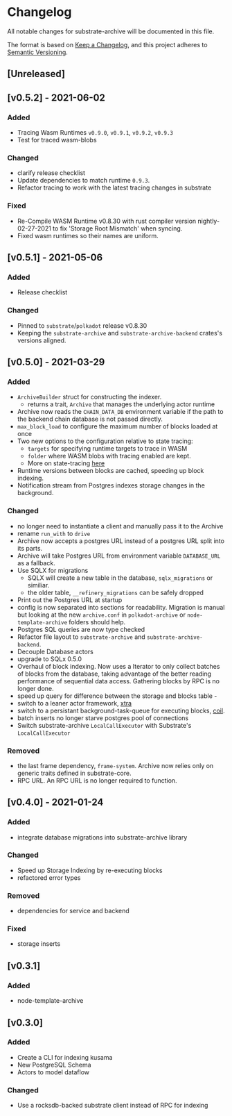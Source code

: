 # Changelog

All notable changes for substrate-archive will be documented in this file.

The format is based on [Keep a Changelog](https://keepachangelog.com/en/1.0.0/),
and this project adheres to [Semantic Versioning](https://semver.org/spec/v2.0.0.html).
## [Unreleased]
## [v0.5.2] - 2021-06-02
### Added
- Tracing Wasm Runtimes `v0.9.0`, `v0.9.1`, `v0.9.2`, `v0.9.3`
- Test for traced wasm-blobs

### Changed
- clarify release checklist
- Update dependencies to match runtime `0.9.3`. 
- Refactor tracing to work with the latest tracing changes in substrate

### Fixed
- Re-Compile WASM Runtime v0.8.30 with rust compiler version nightly-02-27-2021 to fix 'Storage Root Mismatch' when syncing.
- Fixed wasm runtimes so their names are uniform.

## [v0.5.1] - 2021-05-06
### Added
- Release checklist

### Changed
- Pinned to `substrate`/`polkadot` release v0.8.30
- Keeping the `substrate-archive` and `substrate-archive-backend` crates's versions aligned.

## [v0.5.0] - 2021-03-29
### Added
- `ArchiveBuilder` struct for constructing the indexer.
	- returns a trait, `Archive` that manages the underlying actor runtime
- Archive now reads the `CHAIN_DATA_DB` environment variable if the path to the backend chain database is not passed directly.
- `max_block_load` to configure the maximum number of blocks loaded at once
- Two new options to the configuration relative to state tracing:
	- `targets` for specifying runtime targets to trace in WASM
	- `folder` where WASM blobs with tracing enabled are kept.
	- More on state-tracing [here](https://github.com/paritytech/substrate-archive/wiki/6.\)-State-Tracing-&-Balance-Reconciliation)
- Runtime versions between blocks are cached, speeding up block indexing.
- Notification stream from Postgres indexes storage changes in the background.

### Changed
- no longer need to instantiate a client and manually pass it to the Archive
- rename `run_with` to `drive`
- Archive now accepts a postgres URL instead of a postgres URL split into its parts.
- Archive will take Postgres URL from environment variable `DATABASE_URL` as a fallback.
- Use SQLX for migrations
	- SQLX will create a new table in the database, `sqlx_migrations` or similiar.
	- the older table, `__refinery_migrations` can be safely dropped
- Print out the Postgres URL at startup
- config is now separated into sections for readability. Migration is manual but looking at the new `archive.conf` in `polkadot-archive` or `node-template-archive` folders should help.
- Postgres SQL queries are now type checked
- Refactor file layout to `substrate-archive` and `substrate-archive-backend`.
- Decouple Database actors
- upgrade to SQLx 0.5.0
- Overhaul of block indexing. Now uses a Iterator to only collect batches of blocks from the database,
	taking advantage of the better reading performance of sequential data access. Gathering blocks by RPC is no longer done.
- speed up query for difference between the storage and blocks table -
- switch to a leaner actor framework, [xtra](https://github.com/Restioson/xtra)
- switch to a persistant background-task-queue for executing blocks, [coil](https://github.com/insipx/coil).
- batch inserts no longer starve postgres pool of connections
- Switch substrate-archive `LocalCallExecutor` with Substrate's `LocalCallExecutor`

### Removed
- the last frame dependency, `frame-system`. Archive now relies only on generic traits defined in substrate-core.
- RPC URL. An RPC URL is no longer required to function.

## [v0.4.0] - 2021-01-24
### Added
- integrate database migrations into substrate-archive library

### Changed
- Speed up Storage Indexing by re-executing blocks
- refactored error types

### Removed
- dependencies for service and backend

### Fixed
- storage inserts

## [v0.3.1]
### Added
- node-template-archive

## [v0.3.0]
### Added
- Create a CLI for indexing kusama
- New PostgreSQL Schema
- Actors to model dataflow

### Changed
- Use a rocksdb-backed substrate client instead of RPC for indexing
